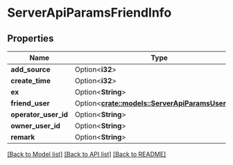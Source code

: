 # ServerApiParamsFriendInfo

## Properties

Name | Type | Description | Notes
------------ | ------------- | ------------- | -------------
**add_source** | Option<**i32**> |  | [optional]
**create_time** | Option<**i32**> |  | [optional]
**ex** | Option<**String**> |  | [optional]
**friend_user** | Option<[**crate::models::ServerApiParamsUserInfo**](ServerApiParamsUserInfo.md)> |  | [optional]
**operator_user_id** | Option<**String**> |  | [optional]
**owner_user_id** | Option<**String**> |  | [optional]
**remark** | Option<**String**> |  | [optional]

[[Back to Model list]](../README.md#documentation-for-models) [[Back to API list]](../README.md#documentation-for-api-endpoints) [[Back to README]](../README.md)


